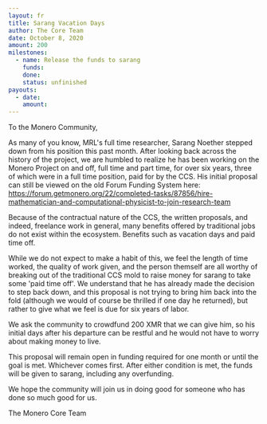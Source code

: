 ```yaml
---
layout: fr
title: Sarang Vacation Days
author: The Core Team
date: October 8, 2020
amount: 200
milestones:
  - name: Release the funds to sarang
    funds:
    done:
    status: unfinished
payouts:
  - date:
    amount:
---
```


To the Monero Community,

As many of you know, MRL's full time researcher, Sarang Noether stepped down from his position this past month. After looking back across the history of the project, we are humbled to realize he has been working on the Monero Project on and off, full time and part time, for over six years, three of which were in a full time position, paid for by the CCS. His initial proposal can still be viewed on the old Forum Funding System here: https://forum.getmonero.org/22/completed-tasks/87856/hire-mathematician-and-computational-physicist-to-join-research-team

Because of the contractual nature of the CCS, the written proposals, and indeed, freelance work in general, many benefits offered by traditional jobs do not exist within the ecosystem. Benefits such as vacation days and paid time off. 

While we do not expect to make a habit of this, we feel the length of time worked, the quality of work given, and the person themself are all worthy of breaking out of the traditional CCS mold to raise money for sarang to take some 'paid time off'. We understand that he has already made the decision to step back down, and this proposal is not trying to bring him back into the fold (although we would of course be thrilled if one day he returned), but rather to give what we feel is due for six years of labor.

We ask the community to crowdfund 200 XMR that we can give him, so his initial days after his departure can be restful and he would not have to worry about making money to live.

This proposal will remain open in funding required for one month or until the goal is met. Whichever comes first. After either condition is met, the funds will be given to sarang, including any overfunding.

We hope the community will join us in doing good for someone who has done so much good for us.

The Monero Core Team
